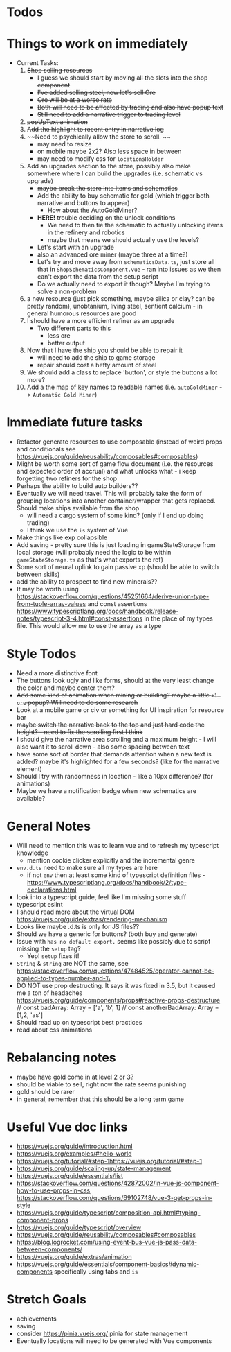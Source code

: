 # Todos

# Things to work on immediately 
* Current Tasks: 
    1. ~~Shop selling resources~~
        - ~~I guess we should start by moving all the slots into the shop component~~
        * ~~I've added selling steel, now let's sell Ore~~
        * ~~Ore will be at a worse rate~~
        * ~~Both will need to be affected by trading and also have popup text~~
        * ~~Still need to add a narrative trigger to trading level~~
    2. ~~popUpText animation~~
    3. ~~Add the highlight to recent entry in narrative log~~
    4. ~~Need to psychically allow the store to scroll. ~~
        - may need to resize
        - on mobile maybe 2x2? Also less space in between
        - may need to modify css for `locationsHolder`
    5. Add an upgrades section to the store, possibly also make somewhere where I can build the upgrades (i.e. schematic vs upgrade)
        * ~~maybe break the store into items and schematics~~
        * Add the ability to buy schematic for gold (which trigger both narrative and buttons to appear)
            - How about the AutoGoldMiner?
        - **HERE!** trouble deciding on the unlock conditions
            - We need to then tie the schematic to actually unlocking items in the refinery and robotics
            - maybe that means we should actually use the levels?
        - Let's start with an upgrade
        - also an advanced ore miner (maybe three at a time?)
        - Let's try and move away from `schematicsData.ts`, just store all that in `ShopSchematicsComponent.vue` - ran into issues as we then can't export the data from the setup script
        - Do we actually need to export it though? Maybe I'm trying to solve a non-problem
    6. a new resource (just pick something, maybe silica or clay? can be pretty random), unobtanium, living steel, sentient calcium - in general humorous resources are good
    6. I should have a more efficient refiner as an upgrade
        * Two different parts to this
            - less ore
            - better output
    7. Now that I have the ship you should be able to repair it
        - will need to add the ship to game storage
        - repair should cost a hefty amount of steel
    8. We should add a class to replace 'button', or style the buttons a lot more?
    9. Add a the map of key names to readable names (i.e. `autoGoldMiner` -> `Automatic Gold Miner`)

# Immediate future tasks
* Refactor generate resources to use composable (instead of weird props and conditionals
see https://vuejs.org/guide/reusability/composables#composables)
* Might be worth some sort of game flow document (i.e. the resources and expected order of accrual) and what unlocks what - i keep forgetting two refiners for the shop
* Perhaps the ability to build auto builders??
* Eventually we will need travel. This will probably take the form of grouping locations into another container/wrapper that gets replaced. Should make ships available from the shop
    - will need a cargo system of some kind? (only if I end up doing trading)
    - I think we use the `is` system of Vue
*  Make things like exp collapsible 
* Add saving - pretty sure this is just loading in gameStateStorage from local storage (will probably need the logic to be within `gameStateStorage.ts` as that's what exports the ref)
* Some sort of neural uplink to gain passive xp (should be able to switch between skills)
* add the ability to prospect to find new minerals??
* It may be worth using https://stackoverflow.com/questions/45251664/derive-union-type-from-tuple-array-values and const assertions https://www.typescriptlang.org/docs/handbook/release-notes/typescript-3-4.html#const-assertions in the place of my types file. This would allow me to use the array as a type
    

# Style Todos
* Need a more distinctive font 
* The buttons look ugly and like forms, should at the very least change the color and maybe center them?
* ~~Add some kind of animation when mining or building? maybe a little `+1 ore` popup? Will need to do some research~~
* Look at a mobile game or civ or something for UI inspiration for resource bar
* ~~maybe switch the narrative back to the top and just hard code the height? - need to fix the scrolling first I think~~
* I should give the narrative area scrolling and a maximum height - I will also want it to scroll down - also some spacing between text
* have some sort of border that demands attention when a new text is added? maybe it's highlighted for a few seconds? (like for the narrative element)
* Should I try with randomness in location - like a 10px difference? (for animations)
* Maybe we have a notification badge when new schematics are available?

# General Notes
* Will need to mention this was to learn vue and to refresh my typescript knowledge 
    - mention cookie clicker explicitly and the incremental genre 
* `env.d.ts` need to make sure all my types are here
    - if not `env` then at least some kind of typescript definition files - https://www.typescriptlang.org/docs/handbook/2/type-declarations.html 
* look into a typescript guide, feel like I'm missing some stuff
* typescript eslint
* I should read more about the virtual DOM https://vuejs.org/guide/extras/rendering-mechanism 
* Looks like maybe .d.ts is only for JS files?? 
* Should we have a generic for buttons? (both buy and generate)
* Issue with `has no default export.` seems like possibly due to script missing the `setup` tag?
    - Yep! `setup` fixes it!
* `String` & `string` are NOT the same, see https://stackoverflow.com/questions/47484525/operator-cannot-be-applied-to-types-number-and-1\
* DO NOT use prop destructing. It says it was fixed in 3.5, but it caused me a ton of headaches https://vuejs.org/guide/components/props#reactive-props-destructure
// const badArray: Array<string> = ['a', 'b', 1]
// const anotherBadArray: Array<number> = [1,2, 'as'] 
* Should read up on typescript best practices
* read about css animations

# Rebalancing notes
* maybe have gold come in at level 2 or 3?
* should be viable to sell, right now the rate seems punishing
* gold should be rarer
* in general, remember that this should be a long term game

# Useful Vue doc links
* https://vuejs.org/guide/introduction.html
* https://vuejs.org/examples/#hello-world
* https://vuejs.org/tutorial/#step-1https://vuejs.org/tutorial/#step-1
* https://vuejs.org/guide/scaling-up/state-management
* https://vuejs.org/guide/essentials/list 
* https://stackoverflow.com/questions/42872002/in-vue-js-component-how-to-use-props-in-css, https://stackoverflow.com/questions/69102748/vue-3-get-props-in-style
* https://vuejs.org/guide/typescript/composition-api.html#typing-component-props
* https://vuejs.org/guide/typescript/overview
* https://vuejs.org/guide/reusability/composables#composables
* https://blog.logrocket.com/using-event-bus-vue-js-pass-data-between-components/
* https://vuejs.org/guide/extras/animation
* https://vuejs.org/guide/essentials/component-basics#dynamic-components specifically using tabs and `is`

# Stretch Goals
* achievements
* saving
* consider https://pinia.vuejs.org/ pinia for state management
* Eventually locations will need to be generated with Vue components
